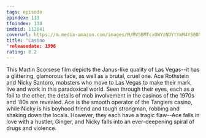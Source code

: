 ```yaml
---
tags: episode
epindex: 113
tfoindex: 138
imdbid: 112641
coverurl: https://m.media-amazon.com/images/M/MV5BMTcxOWYzNDYtYmM4YS00N2NkLTk0NTAtNjg1ODgwZjAxYzI3XkEyXkFqcGdeQXVyNTA4NzY1MzY@._V1_SX202_CR0,0,202,300_.jpg
title: "Casino
"releasedate: 1996
rating: 8.2
---
```


This Martin Scorsese film depicts the Janus-like quality of Las Vegas--it has a glittering, glamorous face, as well as a brutal, cruel one. Ace Rothstein and Nicky Santoro, mobsters who move to Las Vegas to make their mark, live and work in this paradoxical world. Seen through their eyes, each as a foil to the other, the details of mob involvement in the casinos of the 1970s and '80s are revealed. Ace is the smooth operator of the Tangiers casino, while Nicky is his boyhood friend and tough strongman, robbing and shaking down the locals. However, they each have a tragic flaw--Ace falls in love with a hustler, Ginger, and Nicky falls into an ever-deepening spiral of drugs and violence.